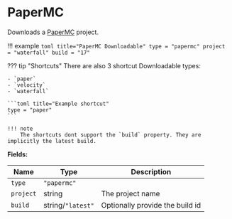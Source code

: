 # PaperMC

Downloads a [PaperMC](https://papermc.io/) project.

!!! example
    ```toml title="PaperMC Downloadable"
    type = "papermc"
    project = "waterfall"
    build = "17"
    ```

??? tip "Shortcuts"
    <a id="shortcuts"></a>
    There are also 3 shortcut Downloadable types:

    - `paper`
    - `velocity`
    - `waterfall`

    ```toml title="Example shortcut"
    type = "paper"
    ```

    !!! note
        The shortcuts dont support the `build` property. They are implicitly the latest build.



**Fields:**

| Name      | Type              | Description                     |
| --------- | ----------------- | ------------------------------- |
| `type`    | `"papermc"`       |                                 |
| `project` | string            | The project name                |
| `build`   | string/`"latest"` | Optionally provide the build id |

